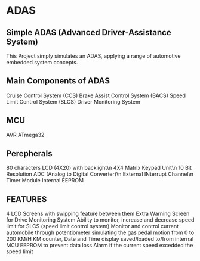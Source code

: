 # ADAS
## Simple ADAS (Advanced Driver-Assistance System)  
This Project simply simulates an ADAS, applying a range of automotive embedded system concepts. 
## Main Components of ADAS
Cruise Control System (CCS)
Brake Assist Control System (BACS) 
Speed Limit Control System (SLCS)
Driver Monitoring System 
## MCU 
AVR ATmega32 
## Perepherals 
80 characters LCD (4X20) with backlight\n 
4X4 Matrix Keypad Unit\n 
10 Bit Resolution ADC (Analog to Digital Converter)\n 
External INterrupt Channel\n 
Timer Module 
Internal EEPROM
## FEATURES
4 LCD Screens with swipping feature between them 
Extra Warning Screen for Drive Monitoring System 
Ability to monitor, increase and decrease speed limit for SLCS (speed limit control system) 
Monitor and control current automobile through potentiometer simulating the gas pedal motion from 0 to 200 KM/H 
KM counter, Date and Time display saved/loaded to/from internal MCU EEPROM to prevent data loss
Alarm if the current speed excedded the speed limit 


